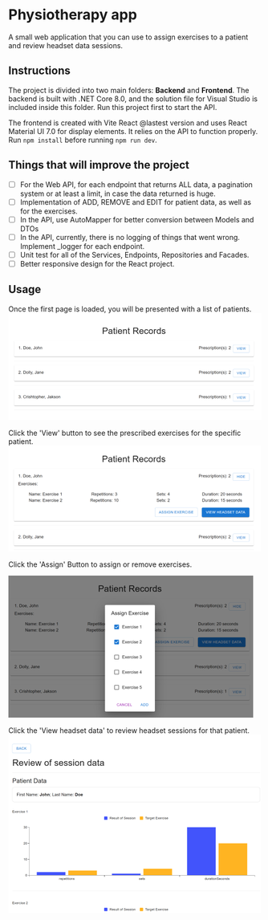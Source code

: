 # Physiotherapy app
A small web application that you can use to assign exercises to a patient and review headset data sessions.

## Instructions
The project is divided into two main folders: **Backend** and **Frontend**. The backend is built with .NET Core 8.0, and the solution file for Visual Studio is included inside this folder. Run this project first to start the API. 

The frontend is created with Vite React @lastest version and uses React Material UI 7.0 for display elements. It relies on the API to function properly. Run ```npm install``` before running ```npm run dev```.

## Things that will improve the project
- [ ] For the Web API, for each endpoint that returns ALL data, a pagination system or at least a limit, in case the data returned is huge.
- [ ] Implementation of ADD, REMOVE and EDIT for patient data, as well as for the exercises.
- [ ] In the API, use AutoMapper for better conversion between Models and DTOs
- [ ] In the API, currently, there is no logging of things that went wrong. Implement _logger for each endpoint.
- [ ] Unit test for all of the Services, Endpoints, Repositories and Facades.
- [ ] Better responsive design for the React project.

## Usage
Once the first page is loaded, you will be presented with a list of patients.
![Screenshot 1](./assets_readme/screenshot_1.png)

Click the 'View' button to see the prescribed exercises for the specific patient.
![Screenshot 2](./assets_readme/screenshot_2.png)

Click the 'Assign' Button to assign or remove exercises.

![Screenshot 3](./assets_readme/screenshot_3.png)

Click the 'View headset data' to review headset sessions for that patient.
![Screenshot 4](./assets_readme/screenshot_4.png)

